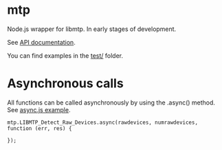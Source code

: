 mtp
=========

Node.js wrapper for libmtp. In early stages of development.

See [API documentation](https://rawgit.com/panuhorsmalahti/mtp/master/doc/index.html).

You can find examples in the [test/](https://github.com/panuhorsmalahti/mtp/tree/master/test) folder.

Asynchronous calls
==================

All functions can be called asynchronously by using the .async() method. See [async.js example](https://github.com/panuhorsmalahti/mtp/blob/master/test/async.js).

```
mtp.LIBMTP_Detect_Raw_Devices.async(rawdevices, numrawdevices, function (err, res) {

});
``` 
